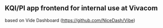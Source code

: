 
## KQI/PI app frontend for internal use at Vivacom
based on Vide Dashboard (https://github.com/NiceDash/Vibe)

